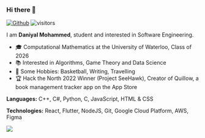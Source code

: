 ### Hi there 👋

[![Github](https://img.shields.io/github/followers/daniyalmohammed?label=Follow&style=social)](https://github.com/daniyalmohammed)
![visitors](https://visitor-badge.laobi.icu/badge?page_id=daniyalmohammed.daniyalmohammed)

I am **Daniyal Mohammed**, student and interested in Software Engineering. 
	
- 🎓 Computational Mathematics at the University of Waterloo, Class of 2026
- 📚 Interested in Algorithms, Game Theory and Data Science
- 🏀 Some Hobbies: Basketball, Writing, Travelling
- 🏆 Hack the North 2022 Winner (Project SeeHawk), Creator of Quillow, a book management tracker app on the App Store

**Languages:** C++, C#, Python, C, JavaScript, HTML & CSS

**Technologies:** React, Flutter, NodeJS, Git, Google Cloud Platform, AWS, Figma

[![](https://github-readme-stats.vercel.app/api?username=daniyalmohammed&count_private=true)](https://github-readme-stats.vercel.app/api?username=daniyalmohammed&count_private=true)



<!--
**daniyalmohammed/daniyalmohammed** is a ✨ _special_ ✨ repository because its `README.md` (this file) appears on your GitHub profile.

Here are some ideas to get you started:

- 🔭 I’m currently working on ...
- 🌱 I’m currently learning ...
- 👯 I’m looking to collaborate on ...
- 🤔 I’m looking for help with ...
- 💬 Ask me about ...
- 📫 How to reach me: ...
- 😄 Pronouns: ...
- ⚡ Fun fact: ...
-->
